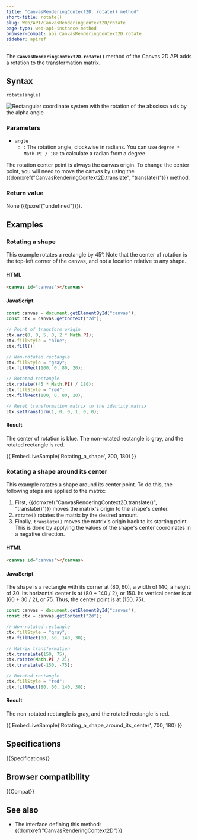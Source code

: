 ```yaml
---
title: "CanvasRenderingContext2D: rotate() method"
short-title: rotate()
slug: Web/API/CanvasRenderingContext2D/rotate
page-type: web-api-instance-method
browser-compat: api.CanvasRenderingContext2D.rotate
sidebar: apiref
---
```


The
**`CanvasRenderingContext2D.rotate()`**
method of the Canvas 2D API adds a rotation to the transformation matrix.

## Syntax

```js-nolint
rotate(angle)
```

![Rectangular coordinate system with the rotation of the abscissa axis by the alpha angle](canvas_grid_rotate.png)

### Parameters

- `angle`
  - : The rotation angle, clockwise in radians. You can use
    `degree * Math.PI / 180` to calculate a radian from a degree.

The rotation center point is always the canvas origin. To change the center point, you
will need to move the canvas by using the
{{domxref("CanvasRenderingContext2D.translate", "translate()")}} method.

### Return value

None ({{jsxref("undefined")}}).

## Examples

### Rotating a shape

This example rotates a rectangle by 45°. Note that the center of rotation is the
top-left corner of the canvas, and not a location relative to any shape.

#### HTML

```html
<canvas id="canvas"></canvas>
```

#### JavaScript

```js
const canvas = document.getElementById("canvas");
const ctx = canvas.getContext("2d");

// Point of transform origin
ctx.arc(0, 0, 5, 0, 2 * Math.PI);
ctx.fillStyle = "blue";
ctx.fill();

// Non-rotated rectangle
ctx.fillStyle = "gray";
ctx.fillRect(100, 0, 80, 20);

// Rotated rectangle
ctx.rotate((45 * Math.PI) / 180);
ctx.fillStyle = "red";
ctx.fillRect(100, 0, 80, 20);

// Reset transformation matrix to the identity matrix
ctx.setTransform(1, 0, 0, 1, 0, 0);
```

#### Result

The center of rotation is blue. The non-rotated rectangle is gray, and the rotated rectangle is red.

{{ EmbedLiveSample('Rotating_a_shape', 700, 180) }}

### Rotating a shape around its center

This example rotates a shape around its center point. To do this, the following steps
are applied to the matrix:

1. First, {{domxref("CanvasRenderingContext2D.translate()", "translate()")}} moves the
   matrix's origin to the shape's center.
2. `rotate()` rotates the matrix by the desired amount.
3. Finally, `translate()` moves the matrix's origin back to its starting
   point. This is done by applying the values of the shape's center coordinates in a
   negative direction.

#### HTML

```html
<canvas id="canvas"></canvas>
```

#### JavaScript

The shape is a rectangle with its corner at (80, 60), a width of 140, a height of 30.
Its horizontal center is at (80 + 140 / 2), or 150. Its vertical center is at (60 + 30 /
2\), or 75. Thus, the center point is at (150, 75).

```js
const canvas = document.getElementById("canvas");
const ctx = canvas.getContext("2d");

// Non-rotated rectangle
ctx.fillStyle = "gray";
ctx.fillRect(80, 60, 140, 30);

// Matrix transformation
ctx.translate(150, 75);
ctx.rotate(Math.PI / 2);
ctx.translate(-150, -75);

// Rotated rectangle
ctx.fillStyle = "red";
ctx.fillRect(80, 60, 140, 30);
```

#### Result

The non-rotated rectangle is gray, and the rotated rectangle is red.

{{ EmbedLiveSample('Rotating_a_shape_around_its_center', 700, 180) }}

## Specifications

{{Specifications}}

## Browser compatibility

{{Compat}}

## See also

- The interface defining this method: {{domxref("CanvasRenderingContext2D")}}
